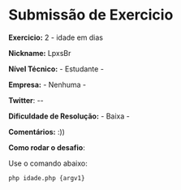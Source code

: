 # Submissão de Exercicio

**Exercicio:** 2 - idade em dias

**Nickname:** LpxsBr

**Nível Técnico:** - Estudante -

**Empresa:** - Nenhuma -

**Twitter**: --

**Dificuldade de Resolução:** - Baixa -

**Comentários:** :))

**Como rodar o desafio**: 

Use o comando abaixo: 
```bash
php idade.php {argv1} 
```
